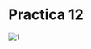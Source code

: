 # Practica 12
![1](https://github.com/JucaLozte/Practica-12/assets/148293086/de50e2f7-bf21-4a22-ab3b-811aa65b7b47)
